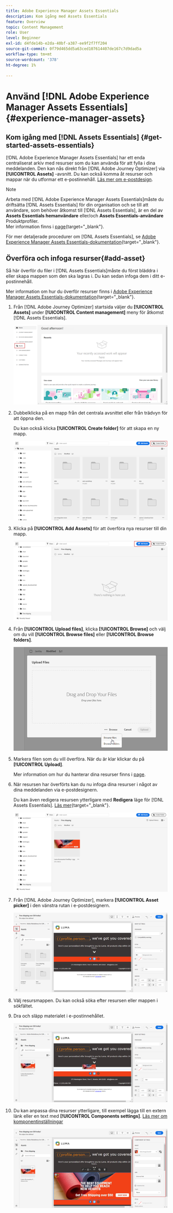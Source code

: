 ```yaml
---
title: Adobe Experience Manager Assets Essentials
description: Kom igång med Assets Essentials
feature: Overview
topic: Content Management
role: User
level: Beginner
exl-id: d4fde14b-e2da-40bf-a387-ee9f2f7ff204
source-git-commit: 0f79d465dd5a63ced107614407de167c7d9dad5a
workflow-type: tm+mt
source-wordcount: '378'
ht-degree: 1%

---
```


# Använd [!DNL Adobe Experience Manager Assets Essentials] {#experience-manager-assets}

## Kom igång med [!DNL Assets Essentials] {#get-started-assets-essentials}


[!DNL Adobe Experience Manager Assets Essentials] har ett enda centraliserat arkiv med resurser som du kan använda för att fylla i dina meddelanden. Den kan nås direkt från [!DNL Adobe Journey Optimizer] via **[!UICONTROL Assets]** -avsnitt. Du kan också komma åt resurser och mappar när du utformar ett e-postinnehåll. [Läs mer om e-postdesign](design-emails.md).

>[!NOTE]
>
> Arbeta med [!DNL Adobe Experience Manager Assets Essentials]måste du driftsätta [!DNL Assets Essentials] för din organisation och se till att användare, som behöver åtkomst till [!DNL Assets Essentials], är en del av **Assets Essentials hemanvändare** eller/och **Assets Essentials-användare** Produktprofiler. <br> Mer information finns i [page](https://experienceleague.adobe.com/docs/experience-manager-assets-essentials/help/deploy-administer.html){target=&quot;_blank&quot;}.

För mer detaljerade procedurer om [!DNL Assets Essentials], se [Adobe Experience Manager Assets Essentials-dokumentation](https://experienceleague.adobe.com/docs/experience-manager-assets-essentials/help/introduction.html){target=&quot;_blank&quot;}.

## Överföra och infoga resurser{#add-asset}

Så här överför du filer i [!DNL Assets Essentials]måste du först bläddra i eller skapa mappen som den ska lagras i. Du kan sedan infoga dem i ditt e-postinnehåll.

Mer information om hur du överför resurser finns i [Adobe Experience Manager Assets Essentials-dokumentation](https://experienceleague.adobe.com/docs/experience-manager-assets-essentials/help/add-delete.html){target=&quot;_blank&quot;}.

1. Från [!DNL Adobe Journey Optimizer] startsida väljer du **[!UICONTROL Assets]** under **[!UICONTROL Content management]** meny för åtkomst [!DNL Assets Essentials].

   ![](assets/media_library_1.png)

1. Dubbelklicka på en mapp från det centrala avsnittet eller från trädvyn för att öppna den.

   Du kan också klicka **[!UICONTROL Create folder]** för att skapa en ny mapp.

   ![](assets/media_library_8.png)

1. Klicka på **[!UICONTROL Add Assets]** för att överföra nya resurser till din mapp.

   ![](assets/media_library_2.png)

1. Från **[!UICONTROL Upload files]**, klicka **[!UICONTROL Browse]** och välj om du vill **[!UICONTROL Browse files]** eller **[!UICONTROL Browse folders]**.

   ![](assets/media_library_3.png)

1. Markera filen som du vill överföra. När du är klar klickar du på **[!UICONTROL Upload]**.

   Mer information om hur du hanterar dina resurser finns i [page](https://experienceleague.adobe.com/docs/experience-manager-assets-essentials/help/manage-organize.html).

1. När resursen har överförts kan du nu infoga dina resurser i något av dina meddelanden via e-postdesignern.

   Du kan även redigera resursen ytterligare med **Redigera** läge för [!DNL Assets Essentials]. [Läs mer](https://experienceleague.adobe.com/docs/experience-manager-assets-essentials/help/edit-images.html){target=&quot;_blank&quot;}.

   ![](assets/media_library_12.png)

1. Från [!DNL Adobe Journey Optimizer], markera **[!UICONTROL Asset picker]** i den vänstra rutan i e-postdesignern.

   ![](assets/media_library_5.png)

1. Välj resursmappen. Du kan också söka efter resursen eller mappen i sökfältet.

1. Dra och släpp materialet i e-postinnehållet.

   ![](assets/media_library_6.png)

1. Du kan anpassa dina resurser ytterligare, till exempel lägga till en extern länk eller en text med **[!UICONTROL Components settings]**. [Läs mer om komponentinställningar](content-components.md)

   ![](assets/media_library_13.png)

